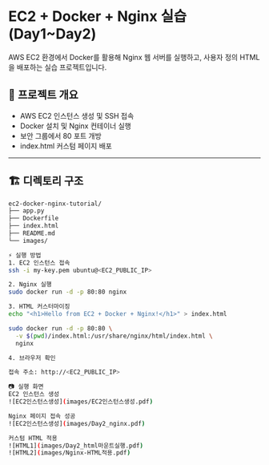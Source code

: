 # EC2 + Docker + Nginx 실습 (Day1~Day2)

AWS EC2 환경에서 Docker를 활용해 Nginx 웹 서버를 실행하고,
사용자 정의 HTML을 배포하는 실습 프로젝트입니다.

## 📌 프로젝트 개요

- AWS EC2 인스턴스 생성 및 SSH 접속
- Docker 설치 및 Nginx 컨테이너 실행
- 보안 그룹에서 80 포트 개방
- index.html 커스텀 페이지 배포

---

## 🏗️ 디렉토리 구조

```bash
ec2-docker-nginx-tutorial/
├── app.py
├── Dockerfile
├── index.html
├── README.md
└── images/

⚡ 실행 방법
1. EC2 인스턴스 접속
ssh -i my-key.pem ubuntu@<EC2_PUBLIC_IP>

2. Nginx 실행
sudo docker run -d -p 80:80 nginx

3. HTML 커스터마이징
echo "<h1>Hello from EC2 + Docker + Nginx!</h1>" > index.html

sudo docker run -d -p 80:80 \
  -v $(pwd)/index.html:/usr/share/nginx/html/index.html \
  nginx

4. 브라우저 확인

접속 주소: http://<EC2_PUBLIC_IP>

📷 실행 화면
EC2 인스턴스 생성
![EC2인스턴스생성](images/EC2인스턴스생성.pdf)

Nginx 페이지 접속 성공
![EC2인스턴스생성](images/Day2_nginx.pdf)

커스텀 HTML 적용
![HTML1](images/Day2_html마운트실행.pdf)
![HTML2](images/Nginx-HTML적용.pdf)
```
